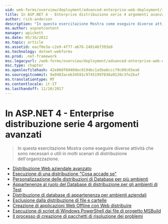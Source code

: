 ```yaml
---
uid: web-forms/overview/deployment/advanced-enterprise-web-deployment/index
title: In ASP.NET 4 - Enterprise distribuzione serie 4 argomenti avanzati | Documenti Microsoft
author: rick-anderson
description: "In questa esercitazione Mostra come eseguire diverse attività che sono necessari o utili in molti scenari di distribuzione dell'organizzazione."
ms.author: aspnetcontent
manager: wpickett
ms.date: 05/16/2012
ms.topic: article
ms.assetid: eacf0e3a-c2e9-4f77-a676-249146f393e8
ms.technology: dotnet-webforms
ms.prod: .net-framework
msc.legacyurl: /web-forms/overview/deployment/advanced-enterprise-web-deployment
msc.type: chapter
ms.openlocfilehash: 42e80df6040dec0194bc1a5ba6ccc79c09c65ea6
ms.sourcegitcommit: 9a9483aceb34591c97451997036a9120c3fe2baf
ms.translationtype: MT
ms.contentlocale: it-IT
ms.lasthandoff: 11/10/2017
---
```

<a name="aspnet-4---enterprise-deployment-series-4-advanced-topics"></a>In ASP.NET 4 - Enterprise distribuzione serie 4 argomenti avanzati
====================
> In questa esercitazione Mostra come eseguire diverse attività che sono necessari o utili in molti scenari di distribuzione dell'organizzazione.


- [Distribuzione Web aziendale avanzato](advanced-enterprise-web-deployment.md)
- [Esecuzione di una distribuzione "Cosa accade se"](performing-a-what-if-deployment.md)
- [Personalizzazione delle distribuzioni di Database per più ambienti](customizing-database-deployments-for-multiple-environments.md)
- [Appartenenze al ruolo del Database di distribuzione per gli ambienti di Test](deploying-database-role-memberships-to-test-environments.md)
- [Distribuzione di database di appartenenza per ambienti aziendali](deploying-membership-databases-to-enterprise-environments.md)
- [Esclusione dalla distribuzione di file e cartelle](excluding-files-and-folders-from-deployment.md)
- [Creazione di applicazioni Web Offline con Web distribuire](taking-web-applications-offline-with-web-deploy.md)
- [Esecuzione di script di Windows PowerShell dai file di progetto MSBuild](running-windows-powershell-scripts-from-msbuild-project-files.md)
- [Il processo di creazione di pacchetti di risoluzione dei problemi](troubleshooting-the-packaging-process.md)

